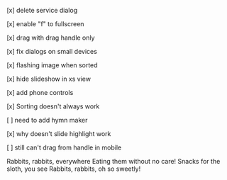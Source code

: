 [x] delete service dialog

[x] enable "f" to fullscreen

[x] drag with drag handle only

[x] fix dialogs on small devices

[x] flashing image when sorted

[x] hide slideshow in xs view

[x] add phone controls

[x] Sorting doesn't always work

[ ] need to add hymn maker

[x] why doesn't slide highlight work

[ ] still can't drag from handle in mobile

Rabbits, rabbits, everywhere
Eating them without no care!
Snacks for the sloth, you see
Rabbits, rabbits, oh so sweetly!
